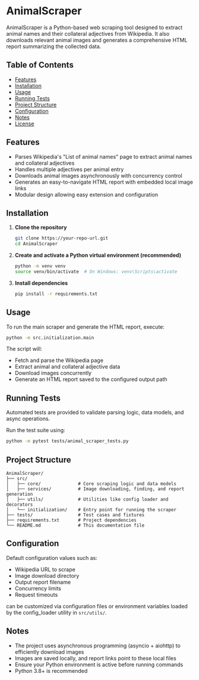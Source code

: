 # AnimalScraper

AnimalScraper is a Python-based web scraping tool designed to extract animal names and their collateral adjectives from Wikipedia. It also downloads relevant animal images and generates a comprehensive HTML report summarizing the collected data.

## Table of Contents

- [Features](#features)
- [Installation](#installation)
- [Usage](#usage)
- [Running Tests](#running-tests)
- [Project Structure](#project-structure)
- [Configuration](#configuration)
- [Notes](#notes)
- [License](#license)

## Features

- Parses Wikipedia's "List of animal names" page to extract animal names and collateral adjectives
- Handles multiple adjectives per animal entry
- Downloads animal images asynchronously with concurrency control
- Generates an easy-to-navigate HTML report with embedded local image links
- Modular design allowing easy extension and configuration

## Installation

1. **Clone the repository**
   ```bash
   git clone https://your-repo-url.git
   cd AnimalScraper
   ```

2. **Create and activate a Python virtual environment (recommended)**
   ```bash
   python -m venv venv
   source venv/bin/activate  # On Windows: venv\Scripts\activate
   ```

3. **Install dependencies**
   ```bash
   pip install -r requirements.txt
   ```

## Usage

To run the main scraper and generate the HTML report, execute:

```bash
python -m src.initialization.main
```

The script will:
- Fetch and parse the Wikipedia page
- Extract animal and collateral adjective data
- Download images concurrently
- Generate an HTML report saved to the configured output path

## Running Tests

Automated tests are provided to validate parsing logic, data models, and async operations.

Run the test suite using:

```bash
python -m pytest tests/animal_scraper_tests.py
```

## Project Structure

```
AnimalScraper/
├── src/
│   ├── core/              # Core scraping logic and data models
│   ├── services/          # Image downloading, finding, and report generation
│   ├── utils/             # Utilities like config loader and decorators
│   └── initialization/    # Entry point for running the scraper
├── tests/                 # Test cases and fixtures
├── requirements.txt       # Project dependencies
└── README.md              # This documentation file
```

## Configuration

Default configuration values such as:
- Wikipedia URL to scrape
- Image download directory
- Output report filename
- Concurrency limits
- Request timeouts

can be customized via configuration files or environment variables loaded by the config_loader utility in `src/utils/`.

## Notes

- The project uses asynchronous programming (asyncio + aiohttp) to efficiently download images
- Images are saved locally, and report links point to these local files
- Ensure your Python environment is active before running commands
- Python 3.8+ is recommended
